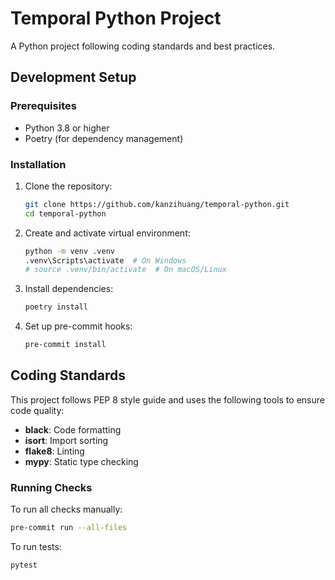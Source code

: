 # Temporal Python Project

A Python project following coding standards and best practices.

## Development Setup

### Prerequisites
- Python 3.8 or higher
- Poetry (for dependency management)

### Installation

1. Clone the repository:
   ```bash
   git clone https://github.com/kanzihuang/temporal-python.git
   cd temporal-python
   ```

2. Create and activate virtual environment:
   ```bash
   python -m venv .venv
   .venv\Scripts\activate  # On Windows
   # source .venv/bin/activate  # On macOS/Linux
   ```

3. Install dependencies:
   ```bash
   poetry install
   ```

4. Set up pre-commit hooks:
   ```bash
   pre-commit install
   ```

## Coding Standards

This project follows PEP 8 style guide and uses the following tools to ensure code quality:
- **black**: Code formatting
- **isort**: Import sorting
- **flake8**: Linting
- **mypy**: Static type checking

### Running Checks

To run all checks manually:
```bash
pre-commit run --all-files
```

To run tests:
```bash
pytest
```